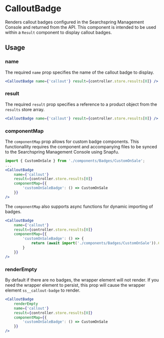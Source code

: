 # CalloutBadge

Renders callout badges configured in the Searchspring Management Console and returned from the API. This component is intended to be used within a `Result` component to display callout badges.

## Usage

### name
The required `name` prop specifies the name of the callout badge to display. 

```jsx
<CalloutBadge name={'callout'} result={controller.store.results[0]} />
```

### result
The required `result` prop specifies a reference to a product object from the `results` store array.

```jsx
<CalloutBadge name={'callout'} result={controller.store.results[0]} />
```

### componentMap
The `componentMap` prop allows for custom badge components. This functionallity requires the component and accompanying files to be synced to the Searchspring Management Console using Snapfu.

```jsx
import { CustomOnSale } from './components/Badges/CustomOnSale';
...
<CalloutBadge 
    name={'callout'} 
    result={controller.store.results[0]} 
    componentMap={{
        'customOnSaleBadge': () => CustomOnSale
    }}
/>
```

The `componentMap` also supports async functions for dynamic importing of badges.

```jsx
<CalloutBadge 
    name={'callout'} 
    result={controller.store.results[0]} 
    componentMap={{
        'customOnSaleBadge': () => {
            return (await import('./components/Badges/CustomOnSale')).CustomOnSale;
        }
    }}
/>
```

### renderEmpty
By default if there are no badges, the wrapper element will not render. If you need the wrapper element to persist, this prop will cause the wrapper element `ss__callout-badge` to render.

```jsx
<CalloutBadge
    renderEmpty
    name={'callout'} 
    result={controller.store.results[0]} 
    componentMap={{
        'customOnSaleBadge': () => CustomOnSale
    }}
/>
```